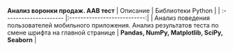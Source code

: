 **Анализ воронки продаж. AAB тест**
| Описание | Библиотеки Python |
| :--------------------- |:---------------------------:|
| Анализ поведения пользователей мобильного приложения. Анализ результатов теста по смене шрифта на главной странице | **Pandas, NumPy, Matplotlib, SciPy, Seaborn** |
